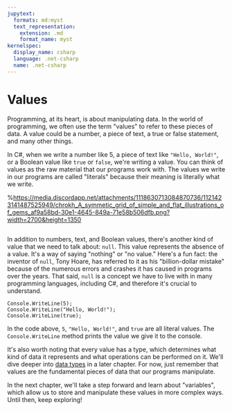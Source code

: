 ```yaml
---
jupytext:
  formats: md:myst
  text_representation:
    extension: .md
    format_name: myst
kernelspec:
  display_name: csharp
  language: .net-csharp
  name: .net-csharp
---
```


# Values

Programming, at its heart, is about manipulating data. In the world of programming, we often use the term "values" to refer to these pieces of data. A value could be a number, a piece of text, a true or false statement, and many other things.

In C#, when we write a number like 5, a piece of text like `"Hello, World!"`, or a Boolean value like `true` or `false`, we're writing a value. You can think of values as the raw material that our programs work with. The values we write in our programs are called "literals" because their meaning is literally what we write.

%https://media.discordapp.net/attachments/1118630713084870736/1121423141487525949/chrokh_A_symmetic_grid_of_simple_and_flat_illustrations_of_gems_af9a58bd-30e1-4645-849a-71e58b506dfb.png?width=2700&height=1350
```{figure} ../images/cover-values.jpg

```

In addition to numbers, text, and Boolean values, there's another kind of value that we need to talk about: `null`. This value represents the absence of a value. It's a way of saying "nothing" or "no value." Here's a fun fact: the inventor of `null`, Tony Hoare, has referred to it as his "billion-dollar mistake" because of the numerous errors and crashes it has caused in programs over the years. That said, `null` is a concept we have to live with in many programming languages, including C#, and therefore it's crucial to understand.

```{code-cell} csharp
Console.WriteLine(5);
Console.WriteLine("Hello, World!");
Console.WriteLine(true);
```

In the code above, `5`, `"Hello, World!"`, and `true` are all literal values. The `Console.WriteLine` method prints the value we give it to the console.

It's also worth noting that every value has a type, which determines what kind of data it represents and what operations can be performed on it. We'll dive deeper into [data types](data-types) in a later chapter. For now, just remember that values are the fundamental pieces of data that our programs manipulate.

In the next chapter, we'll take a step forward and learn about "variables", which allow us to store and manipulate these values in more complex ways. Until then, keep exploring!

